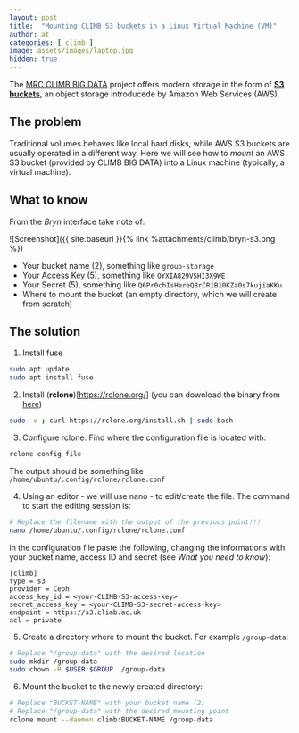 ```yaml
---
layout: post
title:  "Mounting CLIMB S3 buckets in a Linux Virtual Machine (VM)"
author: at
categories: [ climb ]
image: assets/images/laptop.jpg
hidden: true
---
```




The [MRC CLIMB BIG DATA](https://www.climb.ac.uk)
project offers modern storage in the form of
**[S3 buckets](https://www.techtarget.com/searchaws/definition/AWS-bucket)**,
an object storage introducede by Amazon Web Services (AWS).

## The problem

Traditional volumes behaves like local hard disks, while AWS S3 buckets are usually operated in a different way.
Here we will see how to *mount* an AWS S3 bucket (provided by CLIMB BIG DATA) into a Linux machine (typically, a virtual machine).

## What to know

From the *Bryn* interface take note of:

![Screenshot]({{ site.baseurl }}{% link %attachments/climb/bryn-s3.png %})

* Your bucket name (2), something like `group-storage`
* Your Access Key (5), something like `OYXIA829VSHI3X9WE`
* Your Secret (5), something like `Q6Pr0chIsHereQ8rCR1B10KZa0s7kujiaKKu`
* Where to mount the bucket (an empty directory, which we will create from scratch)

## The solution

1) Install fuse

```bash
sudo apt update
sudo apt install fuse
```

2) Install (**rclone**)[https://rclone.org/]
(you can download the binary from [here](https://rclone.org/downloads/))

```bash
sudo -v ; curl https://rclone.org/install.sh | sudo bash
```

3) Configure rclone. Find where the configuration file is located with:

```bash
rclone config file
```
The output should be something like `/home/ubuntu/.config/rclone/rclone.conf`

4) Using an editor - we will use nano - to edit/create the file. The command to start the editing session is:

```bash
# Replace the filename with the output of the previous point!!!
nano /home/ubuntu/.config/rclone/rclone.conf
```

in the configuration file paste the following, changing the informations with your bucket name, access ID and secret (see *What you need to know*):

```text
[climb]
type = s3
provider = Ceph
access_key_id = <your-CLIMB-S3-access-key>
secret_access_key = <your-CLIMB-S3-secret-access-key>
endpoint = https://s3.climb.ac.uk
acl = private
```

5) Create a directory where to mount the bucket. 
For example `/group-data`:

```bash
# Replace "/group-data" with the desired location
sudo mkdir /group-data
sudo chown -R $USER:$GROUP  /group-data
```
6) Mount the bucket to the newly created directory:

```bash
# Replace "BUCKET-NAME" with your bucket name (2)
# Replace "/group-data" with the desired mounting point
rclone mount --daemon climb:BUCKET-NAME /group-data
 ```